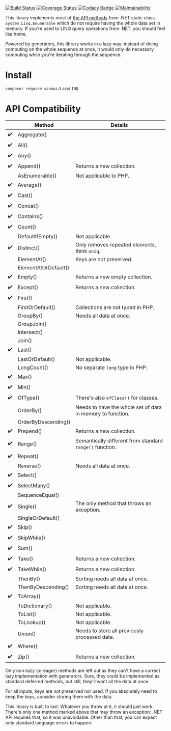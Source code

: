 [![Build Status](https://travis-ci.org/sanmai/LazyLINQ.svg?branch=master)](https://travis-ci.org/sanmai/LazyLINQ)
[![Coverage Status](https://coveralls.io/repos/github/sanmai/LazyLINQ/badge.svg?branch=master)](https://coveralls.io/github/sanmai/LazyLINQ?branch=master)
[![Codacy Badge](https://api.codacy.com/project/badge/Grade/3857d68c1acb4e5e81db7049b784940a)](https://www.codacy.com/app/sanmai/LazyLINQ)
[![Maintainability](https://api.codeclimate.com/v1/badges/519d2d0834a8e254a6bf/maintainability)](https://codeclimate.com/github/sanmai/LazyLINQ/maintainability)
<!-- [![Latest Stable Version](https://poser.pugx.org/sanmai/LazyLINQ/v/stable)](https://packagist.org/packages/sanmai/LazyLINQ) -->
<!-- [![License](https://poser.pugx.org/sanmai/LazyLINQ/license)](https://packagist.org/packages/sanmai/LazyLINQ) -->

This library implements most of [the API methods](https://msdn.microsoft.com/en-us/library/system.linq.enumerable.aspx) from .NET static class `System.Linq.Enumerable` which do not require having the whole data set in memory. If you're used to LINQ query operations from .NET, you should feel like home.

Powered by generators, this library works in a lazy way: instead of doing computing on the whole sequence at once, it would only do necessary computing while you're iterating through the sequence.

# Install

    composer require sanmai/LazyLINQ

# API Compatibility

|                     |  Method               | Details                       |
| ------------------- | --------------------- | ----------------------------- |
| :heavy_check_mark:  | Aggregate()           |                               |
| :heavy_check_mark:  | All()                 |                               |
| :heavy_check_mark:  | Any()                 |                               |
| :heavy_check_mark:  | Append()              | Returns a new collection.     |
|                     | AsEnumerable()        | Not applicable to PHP.        |
| :heavy_check_mark:  | Average()             |                               |
| :heavy_check_mark:  | Cast()                |                               |
| :heavy_check_mark:  | Concat()              |                               |
| :heavy_check_mark:  | Contains()            |                               |
| :heavy_check_mark:  | Count()               |                               |
|                     | DefaultIfEmpty()      | Not applicable.               |
| :heavy_check_mark:  | Distinct()            | Only removes repeated elements, think `uniq`. |
|                     | ElementAt()           | Keys are not preserved.       |
|                     | ElementAtOrDefault()  |                               |
| :heavy_check_mark:  | Empty()               | Returns a new empty collection. |
| :heavy_check_mark:  | Except()              | Returns a new collection.     |
| :heavy_check_mark:  | First()               |                               |
|                     | FirstOrDefault()      | Collections are not typed in PHP. |
|                     | GroupBy()             | Needs all data at once.       |
|                     | GroupJoin()           |                               |
|                     | Intersect()           |                               |
|                     | Join()                |                               |
| :heavy_check_mark:  | Last()                |                               |
|                     | LastOrDefault()       | Not applicable.               |
|                     | LongCount()           | No separate `long` type in PHP. |
| :heavy_check_mark:  | Max()                 |                               |
| :heavy_check_mark:  | Min()                 |                               |
| :heavy_check_mark:  | OfType()              | There's also `ofClass()` for classes. |
|                     | OrderBy()             | Needs to have the whole set of data in memory to function. |
|                     | OrderByDescending()   |                               |
| :heavy_check_mark:  | Prepend()             | Returns a new collection. |
| :heavy_check_mark:  | Range()               | Semantically different from standard `range()` function. |
| :heavy_check_mark:  | Repeat()              |                               |
|                     | Reverse()             | Needs all data at once. | 
| :heavy_check_mark:  | Select()              |                               |
| :heavy_check_mark:  | SelectMany()          |                               |
|                     | SequenceEqual()       |                               |
| :heavy_check_mark:  | Single()              | The only method that throws an exception. |
|                     | SingleOrDefault()     |                               |
| :heavy_check_mark:  | Skip()                |                               |
| :heavy_check_mark:  | SkipWhile()           |                               |
| :heavy_check_mark:  | Sum()                 |                               |
| :heavy_check_mark:  | Take()                | Returns a new collection.     |
| :heavy_check_mark:  | TakeWhile()           | Returns a new collection.     |
|                     | ThenBy()              | Sorting needs all data at once. |
|                     | ThenByDescending()    | Sorting needs all data at once. |
| :heavy_check_mark:  | ToArray()             |                               |
|                     | ToDictionary()        | Not applicable. |
|                     | ToList()              | Not applicable. |
|                     | ToLookup()            | Not applicable. |
|                     | Union()               | Needs to store all previously processed data. |
| :heavy_check_mark:  | Where()               |                               |
| :heavy_check_mark:  | Zip()                 | Returns a new collection. |

Only non-lazy (or eager) methods are left out as they can't have a correct lazy implementation with generators. Sure, they could be implemented as standard deferred methods, but still, they'll want all the data at once.

For all inputs, keys are not preserved nor used. If you absolutely need to keep the keys, consider storing them with the data.

This library is built to last. Whatever you throw at it, it should just work. There's only one method marked above that may throw an exception: .NET API requires that, so it was unavoidable. Other than that, you can expect only standard language errors to happen.

